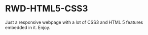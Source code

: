 # RWD-HTML5-CSS3
Just a responsive webpage with a lot of CSS3 and HTML 5 features embedded in it. Enjoy.
